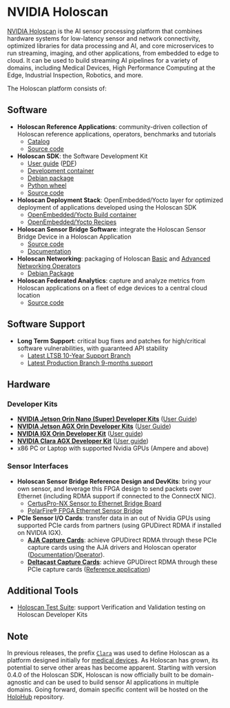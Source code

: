 # NVIDIA Holoscan

[NVIDIA Holoscan](https://developer.nvidia.com/holoscan-sdk) is the AI sensor processing platform that combines hardware systems for low-latency sensor and network connectivity, optimized libraries for data processing and AI, and core microservices to run streaming, imaging, and other applications, from embedded to edge to cloud. It can be used to build streaming AI pipelines for a variety of domains, including Medical Devices, High Performance Computing at the Edge, Industrial Inspection, Robotics, and more.

The Holoscan platform consists of:

## Software

* **Holoscan Reference Applications**: community-driven collection of Holoscan reference applications, operators, benchmarks and tutorials
    * [Catalog](https://nvidia-holoscan.github.io/holohub/)
    * [Source code](https://github.com/nvidia-holoscan/holohub)
* **Holoscan SDK**: the Software Development Kit
    * [User guide](https://docs.nvidia.com/clara-holoscan/sdk-user-guide/index.html) ([PDF](https://developer.nvidia.com/downloads/holoscan-sdk-user-guide))
    * [Development container](https://catalog.ngc.nvidia.com/orgs/nvidia/teams/clara-holoscan/containers/holoscan)
    * [Debian package](https://catalog.ngc.nvidia.com/orgs/nvidia/teams/clara-holoscan/resources/holoscan_dev_deb)
    * [Python wheel](https://pypi.org/project/holoscan)
    * [Source code](https://github.com/nvidia-holoscan/holoscan-sdk)
* **Holoscan Deployment Stack**: OpenEmbedded/Yocto layer for optimized deployment of applications developed using the Holoscan SDK
    * [OpenEmbedded/Yocto Build container](https://catalog.ngc.nvidia.com/orgs/nvidia/teams/clara-holoscan/containers/holoscan-oe-builder)
    * [OpenEmbedded/Yocto Recipes](https://github.com/nvidia-holoscan/meta-tegra-holoscan)
* **Holoscan Sensor Bridge Software**: integrate the Holoscan Sensor Bridge Device in a Holoscan Application
    * [Source code](https://github.com/nvidia-holoscan/holoscan-sensor-bridge)
    * [Documentation](https://docs.nvidia.com/holoscan/sensor-bridge/latest)
* **Holoscan Networking**: packaging of Holoscan [Basic](https://github.com/nvidia-holoscan/holohub/tree/main/operators/basic_network) and [Advanced Networking Operators](https://github.com/nvidia-holoscan/holohub/tree/main/operators/advanced_network)
    * [Debian Package](https://developer.download.nvidia.com/compute/cuda/repos/ubuntu2204/sbsa/holoscan-networking_0.1.0-1_arm64.deb)
* **Holoscan Federated Analytics**: capture and analyze metrics from Holoscan applications on a fleet of edge devices to a central cloud location
    * [Source code](https://github.com/nvidia-holoscan/holoscan-federated-analytics)

## Software Support
* **Long Term Support**: critical bug fixes and patches for high/critical software vulnerabilities, with guaranteed API stability
    * [Latest LTSB 10-Year Support Branch](https://catalog.ngc.nvidia.com/orgs/nvidia/collections/long_term_support_branch_2_igx)
    * [Latest Production Branch 9-months support](https://catalog.ngc.nvidia.com/orgs/nvidia/collections/production_branch_october_2024)

## Hardware

### Developer Kits

* [**NVIDIA Jetson Orin Nano (Super) Developer Kits**](https://developer.nvidia.com/embedded/learn/get-started-jetson-orin-nano-devkit) ([User Guide](https://developer.nvidia.com/embedded/learn/jetson-orin-nano-devkit-user-guide/index.html))
* [**NVIDIA Jetson AGX Orin Developer Kits**](https://developer.nvidia.com/embedded/learn/get-started-jetson-agx-orin-devkit) ([User Guide](https://developer.nvidia.com/embedded/learn/jetson-agx-orin-devkit-user-guide/index.html))
* [**NVIDIA IGX Orin Developer Kit**](https://www.nvidia.com/en-us/edge-computing/products/igx/) ([User guide](https://github.com/nvidia-holoscan/holoscan-docs/blob/main/devkits/nvidia-igx-orin/nvidia_igx_orin_user_guide.md))
* [**NVIDIA Clara AGX Developer Kit**](https://www.nvidia.com/en-gb/clara/intelligent-medical-instruments/) ([User guide](https://github.com/nvidia-holoscan/holoscan-docs/blob/main/devkits/clara-agx/clara_agx_user_guide.md))
* x86 PC or Laptop with supported Nvidia GPUs (Ampere and above)

### Sensor Interfaces

* **Holoscan Sensor Bridge Reference Design and DevKits**: bring your own sensor, and leverage this FPGA design to send packets over Ethernet (including RDMA support if connected to the ConnectX NIC).
   * [CertusPro-NX Sensor to Ethernet Bridge Board](https://www.latticesemi.com/products/developmentboardsandkits/certuspro-nx-sensor-to-ethernet-bridge-board)
   * [PolarFire® FPGA Ethernet Sensor Bridge](https://www.microchip.com/en-us/products/fpgas-and-plds/boards-and-kits/ethernet-sensor-bridge)
* **PCIe Sensor I/O Cards**: transfer data in an out of Nvidia GPUs using supported PCIe cards from partners (using GPUDirect RDMA if installed on NVIDIA IGX).
   * [**AJA Capture Cards**](https://www.aja.com/nav/products-desktop-io): achieve GPUDirect RDMA through these PCIe capture cards using the AJA drivers and Holoscan operator ([Documentation](https://docs.nvidia.com/holoscan/sdk-user-guide/aja_setup.html)/[Operator](https://docs.nvidia.com/holoscan/sdk-user-guide/api/cpp/classholoscan_1_1ops_1_1ajasourceop.html)).
   * [**Deltacast Capture Cards**](https://www.deltacast.tv/products/developer-products): achieve GPUDirect RDMA through these PCIe capture cards ([Reference application](https://nvidia-holoscan.github.io/holohub/applications/deltacast_transmitter/?h=deltacast))

## Additional Tools

* [Holoscan Test Suite](https://github.com/nvidia-holoscan/holoscan-test-suite): support Verification and Validation testing on Holoscan Developer Kits

## Note

In previous releases, the prefix [`Clara`](https://developer.nvidia.com/industries/healthcare) was used to define Holoscan as a platform designed initially for [medical devices](https://www.nvidia.com/en-us/clara/developer-kits/). As Holoscan has grown, its potential to serve other areas has become apparent. Starting with version 0.4.0 of the Holoscan SDK, Holoscan is now officially built to be domain-agnostic and can be used to build sensor AI applications in multiple domains. Going forward, domain specific content will be hosted on the [HoloHub](https://github.com/nvidia-holoscan/holohub) repository.
